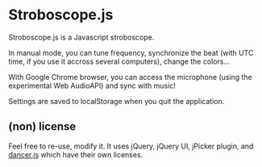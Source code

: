 # Stroboscope.js

Stroboscope.js is a Javascript stroboscope.

In manual mode, you can tune frequency, synchronize the beat (with UTC time, if you use it accross several computers), change the colors...

With Google Chrome browser, you can access the microphone (using the experimental Web AudioAPI) and sync with music!

Settings are saved to localStorage when you quit the application.

## (non) license

Feel free to re-use, modify it.
It uses jQuery, jQuery UI, jPicker plugin, and [dancer.js](https://github.com/jsantell/dancer.js) which have their own licenses.